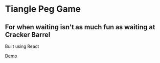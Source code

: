 # Tiangle Peg Game

## For when waiting isn't as much fun as waiting at Cracker Barrel

Built using React

[Demo](https://cracker-barrel.herokuapp.com/)
